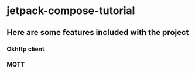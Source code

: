 # jetpack-compose-tutorial
## Here are some features included with the project
### Okhttp client
### MQTT
